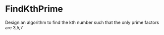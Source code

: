# FindKthPrime
Design an algorithm to find the kth number such that the only prime factors are 3,5,7
